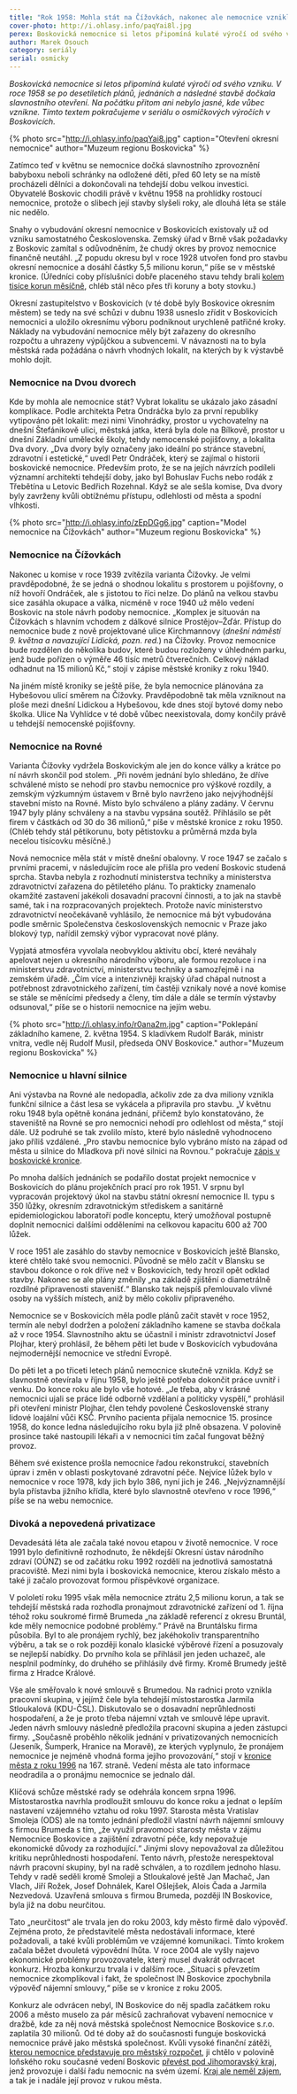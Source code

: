 ```yaml
---
title: "Rok 1958: Mohla stát na Čížovkách, nakonec ale nemocnice vznikla u hlavní silnice"
cover-photo: http://i.ohlasy.info/paqYai8l.jpg
perex: Boskovická nemocnice si letos připomíná kulaté výročí od svého vzniku.
author: Marek Osouch
category: seriály
serial: osmicky
---
```


*Boskovická nemocnice si letos připomíná kulaté výročí od svého vzniku. V roce 1958 se po desetiletích plánů, jednáních a následné stavbě dočkala slavnostního otevření. Na počátku přitom ani nebylo jasné, kde vůbec vznikne. Tímto textem pokračujeme v seriálu o osmičkových výročích v Boskovicích.*

{% photo src="http://i.ohlasy.info/paqYai8.jpg" caption="Otevření okresní nemocnice" author="Muzeum regionu Boskovicka" %}

Zatímco teď v květnu se nemocnice dočká slavnostního zprovoznění babyboxu neboli schránky na odložené děti, před 60 lety se na místě procházeli dělníci a dokončovali na tehdejší dobu velkou investici. Obyvatelé Boskovic chodili právě v květnu 1958 na prohlídky rostoucí nemocnice, protože o slibech její stavby slyšeli roky, ale dlouhá léta se stále nic nedělo.

Snahy o vybudování okresní nemocnice v Boskovicích existovaly už od vzniku samostatného Československa. Zemský úřad v Brně však požadavky z Boskovic zamítal s odůvodněním, že chudý okres by provoz nemocnice finančně neutáhl. „Z popudu okresu byl v roce 1928 utvořen fond pro stavbu okresní nemocnice a dosáhl částky 5,5 milionu korun,“ píše se v městské kronice. (Úředníci coby příslušníci dobře placeného stavu tehdy brali [kolem tisíce korun měsíčně](https://www.ptejteseknihovny.cz/dotazy/prumerne-ceny-1918-1938), chléb stál něco přes tři koruny a boty stovku.)

Okresní zastupitelstvo v Boskovicích (v té době byly Boskovice okresním městem) se tedy na své schůzi v dubnu 1938 usneslo zřídit v Boskovicích nemocnici a uložilo okresnímu výboru podniknout urychleně patřičné kroky. Náklady na vybudování nemocnice měly být zařazeny do okresního rozpočtu a uhrazeny výpůjčkou a subvencemi. V návaznosti na to byla městská rada požádána o návrh vhodných lokalit, na kterých by k výstavbě mohlo dojít.

### Nemocnice na Dvou dvorech

Kde by mohla ale nemocnice stát? Vybrat lokalitu se ukázalo jako zásadní komplikace. Podle architekta Petra Ondráčka bylo za první republiky vytipováno pět lokalit: mezi nimi Vinohrádky, prostor u vychovatelny na dnešní Štefánikově ulici, městská jatka, která byla dole na Bílkově, prostor u dnešní Základní umělecké školy, tehdy nemocenské pojišťovny, a lokalita Dva dvory. „Dva dvory byly označeny jako ideální po stránce stavební, zdravotní i estetické,“ uvedl Petr Ondráček, který se zajímal o historii boskovické nemocnice. Především proto, že se na jejích návrzích podíleli významní architekti tehdejší doby, jako byl Bohuslav Fuchs nebo rodák z Třebětína u Letovic Bedřich Rozehnal. Když se ale sešla komise, Dva dvory byly zavrženy kvůli obtížnému přístupu, odlehlosti od města a spodní vlhkosti.

{% photo src="http://i.ohlasy.info/zEpDGg6.jpg" caption="Model nemocnice na Čížovkách" author="Muzeum regionu Boskovicka" %}

### Nemocnice na Čížovkách

Nakonec u komise v roce 1939 zvítězila varianta Čížovky. Je velmi pravděpodobné, že se jedná o shodnou lokalitu s prostorem u pojišťovny, o níž hovoří Ondráček, ale s jistotou to říci nelze. Do plánů na velkou stavbu sice zasáhla okupace a válka, nicméně v roce 1940 už mělo vedení Boskovic na stole návrh podoby nemocnice. „Komplex je situován na Čížovkách s hlavním vchodem z dálkové silnice Prostějov–Žďár. Přístup do nemocnice bude z nově projektované ulice Kirchmannovy (*dnešní náměstí 9. května a navazující Lidická, pozn. red.*) na Čížovky. Provoz nemocnice bude rozdělen do několika budov, které budou rozloženy v úhledném parku, jenž bude pořízen o výměře 46 tisíc metrů čtverečních. Celkový náklad odhadnut na 15 milionů Kč,“ stojí v zápise městské kroniky z roku 1940.

Na jiném místě kroniky se ještě píše, že byla nemocnice plánována za Hybešovou ulicí směrem na Čížovky. Pravděpodobně tak měla vzniknout na ploše mezi dnešní Lidickou a Hybešovou, kde dnes stojí bytové domy nebo školka. Ulice Na Vyhlídce v té době vůbec neexistovala, domy končily právě u tehdejší nemocenské pojišťovny.

### Nemocnice na Rovné

Varianta Čížovky vydržela Boskovickým ale jen do konce války a krátce po ní návrh skončil pod stolem. „Při novém jednání bylo shledáno, že dříve schválené místo se nehodí pro stavbu nemocnice pro výškové rozdíly, a zemským výzkumným ústavem v Brně bylo navrženo jako nejvýhodnější stavební místo na Rovné. Místo bylo schváleno a plány zadány. V červnu 1947 byly plány schváleny a na stavbu vypsána soutěž. Přihlásilo se pět firem v částkách od 30 do 36 milionů,“ píše v městské kronice z roku 1950. (Chléb tehdy stál pětikorunu, boty pětistovku a průměrná mzda byla necelou tisícovku měsíčně.)

Nová nemocnice měla stát v místě dnešní obalovny. V roce 1947 se začalo s prvními pracemi, v následujícím roce ale přišla pro vedení Boskovic studená sprcha. Stavba nebyla z rozhodnutí ministerstva techniky a ministerstva zdravotnictví zařazena do pětiletého plánu. To prakticky znamenalo okamžité zastavení jakékoli dosavadní pracovní činnosti, a to jak na stavbě samé, tak i na rozpracovaných projektech. Protože navíc ministerstvo zdravotnictví neočekávaně vyhlásilo, že nemocnice má být vybudována podle směrnic Společenstva československých nemocnic v Praze jako blokový typ, nařídil zemský výbor vypracovat nové plány. 

Vypjatá atmosféra vyvolala neobvyklou aktivitu obcí, které neváhaly apelovat nejen u okresního národního výboru, ale formou rezoluce i na ministerstvu zdravotnictví, ministerstvu techniky a samozřejmě i na zemském úřadě. „Čím více a intenzivněji krajský úřad chápal nutnost a potřebnost zdravotnického zařízení, tím častěji vznikaly nové a nové komise se stále se měnícími předsedy a členy, tím dále a dále se termín výstavby odsunoval,“ píše se o historii nemocnice na jejím webu.

{% photo src="http://i.ohlasy.info/r0ana2m.jpg" caption="Poklepání základního kamene, 2. května 1954. S kladívkem Rudolf Barák, ministr vnitra, vedle něj Rudolf Musil, předseda ONV Boskovice." author="Muzeum regionu Boskovicka" %}

### Nemocnice u hlavní silnice

Ani výstavba na Rovné ale nedopadla, ačkoliv zde za dva miliony vznikla funkční silnice a část lesa se vykácela a připravila pro stavbu. „V květnu roku 1948 byla opětně konána jednání, přičemž bylo konstatováno, že staveniště na Rovné se pro nemocnici nehodí pro odlehlost od města,“ stojí dále. Už podruhé se tak zvolilo místo, které bylo následně vyhodnoceno jako příliš vzdálené. „Pro stavbu nemocnice bylo vybráno místo na západ od města u silnice do Mladkova při nové silnici na Rovnou.“ pokračuje [zápis v boskovické kronice](http://kronika.boskovice.cz/kronika/1922-1962/kronika.php).

Po mnoha dalších jednáních se podařilo dostat projekt nemocnice v Boskovicích do plánu projekčních prací pro rok 1951. V srpnu byl vypracován projektový úkol na stavbu státní okresní nemocnice II. typu s 350 lůžky, okresním zdravotnickým střediskem a sanitárně epidemiologickou laboratoří podle konceptu, který umožňoval postupně doplnit nemocnici dalšími odděleními na celkovou kapacitu 600 až 700 lůžek.

V roce 1951 ale zasáhlo do stavby nemocnice v Boskovicích ještě Blansko, které chtělo také svou nemocnici. Původně se mělo začít v Blansku se stavbou dokonce o rok dříve než v Boskovicích, tedy hrozil opět odklad stavby. Nakonec se ale plány změnily „na základě zjištění o diametrálně rozdílné připravenosti stavenišť.“ Blansko tak nejspíš přemlouvalo vlivné osoby na vyšších místech, aniž by mělo cokoliv připraveného.

Nemocnice se v Boskovicích měla podle plánů začít stavět v roce 1952, termín ale nebyl dodržen a položení základního kamene se stavba dočkala až v roce 1954. Slavnostního aktu se účastnil i ministr zdravotnictví Josef Plojhar, který prohlásil, že během pěti let bude v Boskovicích vybudována nejmodernější nemocnice ve střední Evropě.

Do pěti let a po třiceti letech plánů nemocnice skutečně vznikla. Když se slavnostně otevírala v říjnu 1958, bylo ještě potřeba dokončit práce uvnitř i venku. Do konce roku ale bylo vše hotové. „Je třeba, aby v krásné nemocnici ujali se práce lidé odborně vzdělaní a politicky vyspělí,“ prohlásil při otevření ministr Plojhar, člen tehdy povolené Československé strany lidové loajální vůči KSČ. Prvního pacienta přijala nemocnice 15. prosince 1958, do konce ledna následujícího roku byla již plně obsazena. V polovině prosince také nastoupili lékaři a v nemocnici tím začal fungovat běžný provoz. 

Během své existence prošla nemocnice řadou rekonstrukcí, stavebních úprav i změn v oblasti poskytované zdravotní péče. Nejvíce lůžek bylo v nemocnice v roce 1978, kdy jich bylo 386, nyní jich je 246. „Nejvýznamnější byla přístavba jižního křídla, které bylo slavnostně otevřeno v roce 1996,“ píše se na webu nemocnice.

### Divoká a nepovedená privatizace

Devadesátá léta ale začala také novou etapou v životě nemocnice. V roce 1991 bylo definitivně rozhodnuto, že někdejší Okresní ústav národního zdraví (OÚNZ) se od začátku roku 1992 rozdělí na jednotlivá samostatná pracoviště. Mezi nimi byla i boskovická nemocnice, kterou získalo město a také ji začalo provozovat formou příspěvkové organizace.

V pololetí roku 1995 však měla nemocnice ztrátu 2,5 milionu korun, a tak se tehdejší městská rada rozhodla pronajmout zdravotnické zařízení od 1. října téhož roku soukromé firmě Brumeda „na základě referencí z okresu Bruntál, kde měly nemocnice podobné problémy.“ Právě na Bruntálsku firma působila. Byl to ale pronájem rychlý, bez jakéhokoliv transparentního výběru, a tak se o rok později konalo klasické výběrové řízení a posuzovaly se nejlepší nabídky. Do prvního kola se přihlásil jen jeden uchazeč, ale nesplnil podmínky, do druhého se přihlásily dvě firmy. Kromě Brumedy ještě firma z Hradce Králové.

Vše ale směřovalo k nové smlouvě s Brumedou. Na radnici proto vznikla pracovní skupina, v jejímž čele byla tehdejší místostarostka Jarmila Stloukalová (KDU-ČSL). Diskutovalo se o dosavadní neprůhlednosti hospodaření, a že je proto třeba nájemní vztah ve smlouvě lépe upravit. Jeden návrh smlouvy následně předložila pracovní skupina a jeden zástupci firmy. „Současně proběhlo několik jednání v privatizovaných nemocnicích (Jeseník, Šumperk, Hranice na Moravě), ze kterých vyplynulo, že pronájem nemocnice je nejméně vhodná forma jejího provozování,“ stojí v [kronice města z roku 1996](http://kronika.boskovice.cz/kronika/1994-1999/kronika.html) na 167. straně. Vedení města ale tato informace neodradila a o pronájmu nemocnice se jednalo dál.

Klíčová schůze městské rady se odehrála koncem srpna 1996. Místostarostka navrhla prodloužit smlouvu do konce roku a jednat o lepším nastavení vzájemného vztahu od roku 1997. Starosta města Vratislav Smoleja (ODS) ale na tomto jednání předložil vlastní návrh nájemní smlouvy s firmou Brumeda s tím, „že využil pravomoci starosty města v zájmu Nemocnice Boskovice a zajištění zdravotní péče, kdy nepovažuje ekonomické důvody za rozhodující.“ Jinými slovy nepovažoval za důležitou kritiku neprůhlednosti hospodaření. Tento návrh, přestože nerespektoval návrh pracovní skupiny, byl na radě schválen, a to rozdílem jednoho hlasu. Tehdy v radě seděli kromě Smoleji a Stloukalové ještě Jan Machač, Jan Vlach, Jiří Rožek, Josef Dohnálek, Karel Ošlejšek, Alois Čada a Jarmila Nezvedová. Uzavřená smlouva s firmou Brumeda, později IN Boskovice, byla již na dobu neurčitou.

Tato „neurčitost“ ale trvala jen do roku 2003, kdy město firmě dalo výpověď. Zejména proto, že představitelé města nedostávali informace, které požadovali, a také kvůli problémům ve vzájemné komunikaci. Tímto krokem začala běžet dvouletá výpovědní lhůta. V roce 2004 ale vyšly najevo ekonomické problémy provozovatele, který musel dvakrát odvracet konkurz. Hrozba konkurzu trvala i v dalším roce. „Situaci s převzetím nemocnice zkomplikoval i fakt, že společnost IN Boskovice zpochybnila výpověď nájemní smlouvy,“ píše se v kronice z roku 2005.

Konkurz ale odvrácen nebyl, IN Boskovice do něj spadla začátkem roku 2006 a město muselo za pár měsíců zachraňovat vybavení nemocnice v dražbě, kde za něj nová městská společnost Nemocnice Boskovice s.r.o. zaplatila 30 milionů. Od té doby až do současnosti funguje boskovická nemocnice právě jako městská společnost. Kvůli vysoké finanční zátěži, [kterou nemocnice představuje pro městský rozpočet](http://www.ohlasy.info/clanky/2016/03/hospodareni-nemocnice.html), ji chtělo v polovině loňského roku současné vedení Boskovic [převést pod Jihomoravský kraj](http://www.ohlasy.info/clanky/2017/10/prevod-nemocnice.html), jenž provozuje i další řadu nemocnic na svém území. [Kraj ale neměl zájem](http://www.ohlasy.info/clanky/2017/10/nemocnice-zustane.html), a tak je i nadále její provoz v rukou města.
